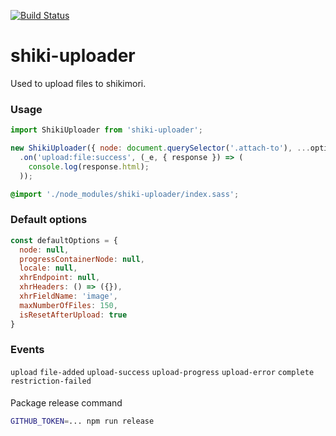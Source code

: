 [![Build Status](https://travis-ci.com/shikimori/shiki-uploader.svg?branch=master)](https://travis-ci.com/shikimori/shiki-uploader)

# shiki-uploader
Used to upload files to shikimori.


### Usage
```javascript
import ShikiUploader from 'shiki-uploader';

new ShikiUploader({ node: document.querySelector('.attach-to'), ...options })
  .on('upload:file:success', (_e, { response }) => (
    console.log(response.html);
  ));
```

```scss
@import './node_modules/shiki-uploader/index.sass';
```

### Default options
```js
const defaultOptions = {
  node: null,
  progressContainerNode: null,
  locale: null,
  xhrEndpoint: null,
  xhrHeaders: () => ({}),
  xhrFieldName: 'image',
  maxNumberOfFiles: 150,
  isResetAfterUpload: true
}
```


### Events
`upload`
`file-added`
`upload-success`
`upload-progress`
`upload-error`
`complete`
`restriction-failed`


####
Package release command
```sh
GITHUB_TOKEN=... npm run release
```
